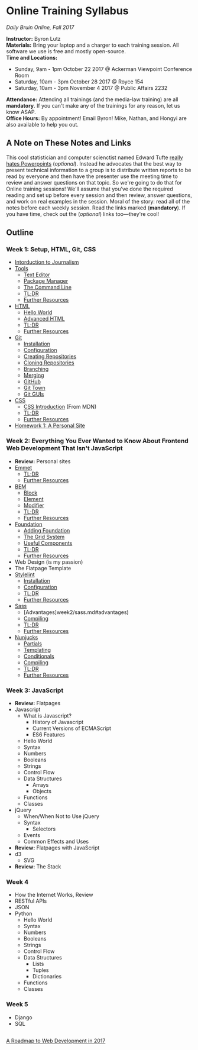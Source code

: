 # Online Training Syllabus

_Daily Bruin Online, Fall 2017_

**Instructor:** Byron Lutz  
**Materials:** Bring your laptop and a charger to each training session. All software we use is free and mostly open-source.     
**Time and Locations:** 
* Sunday, 9am - 1pm October 22 2017 @ Ackerman Viewpoint Conference Room
* Saturday, 10am - 3pm October 28 2017 @ Royce 154
* Saturday, 10am - 3pm November 4 2017 @ Public Affairs 2232

**Attendance:** Attending all trainings (and the media-law training) are all **mandatory**. If you can't make any of the trainings for any reason, let us know ASAP.  
**Office Hours:** By appointment! Email Byron! Mike, Nathan, and Hongyi are also available to help you out.  

## A Note on These Notes and Links
This cool statistician and computer scienctist named Edward Tufte [really hates Powerpoints](https://www.inf.ed.ac.uk/teaching/courses/pi/2016_2017/phil/tufte-powerpoint.pdf) (_optional_). Instead he advocates that the best way to present technical information to a group is to distribute written reports to be read by everyone and then have the presenter use the meeting time to review and answer questions on that topic. So we're going to do that for Online training sessions! We'll assume that you've done the required reading and set up before every session and then review, answer questions, and work on real examples in the session. Moral of the story: read all of the notes before each weekly session. Read the links marked (**mandatory**). If you have time, check out the (_optional_) links too—they're cool!

## Outline
### Week 1: Setup, HTML, Git, CSS
- [Intorduction to Journalism](week1/journalism.md)
- [Tools](week1/tools.md)
  - [Text Editor](week1/tools.md#text-editor)
  - [Package Manager](week1/tools.md#package-manager)
  - [The Command Line](week1/tools.md#the-command-line)
  - [TL;DR](week1/tools.md#tldr)
  - [Further Resources](week1/tools.md#further-resources)
- [HTML](week1/html.md)
  - [Hello World](week1/html.md#hello-world)
  - [Advanced HTML](week1/html.md#advanced-html)
  - [TL;DR](week1/html.md#tldr)
  - [Further Resources](week1/html.md#further-resources)
- [Git](week1/git.md)
  - [Installation](week1/git.md#installation)
  - [Configuration](week1/git.md#configuration)
  - [Creating Repositories](week1/git.md#creating-repositories)
  - [Cloning Repositories](week1/git.md#cloning-repositories)
  - [Branching](week1/git.md#branching)
  - [Merging](week1/git.md#merging)
  - [GitHub](week1/git.md#github)
  - [Git Town](week1/git.md#git-town)
  - [Git GUIs](week1/git.md#git-guis)
- [CSS](week1/css.md)
  - [CSS Introduction](https://developer.mozilla.org/en-US/docs/Learn/CSS/Introduction_to_CSS/) (From MDN)
  - [TL;DR](week1/css.md#tldr)
  - [Further Resources](week1/css.md#further-resources)
- [Homework 1: A Personal Site](week1/homework1.md)

### Week 2: Everything You Ever Wanted to Know About Frontend Web Development That Isn't JavaScript
- **Review:** Personal sites
- [Emmet](week2/emmet.md)
  - [TL;DR](week2/emmet.md#tldr)
  - [Further Resources](week2/emmet.md#further-resources)
- [BEM](week2/bem.md)
  - [Block](week2/bem.md#block)
  - [Element](week2/bem.md#element)
  - [Modifier](bem.md#modifier)
  - [TL;DR](week2/bem.md#tldr)
  - [Further Resources](week2/bem.md#further-resources)
- [Foundation](week2/foundation.md)
  - [Adding Foundation](week2/foundation.md#adding-foundation)
  - [The Grid System](week2/foundation.md#the-grid-system)
  - [Useful Components](week2/foundation.md#useful-components)
  - [TL;DR](week2/foundation.md#tldr)
  - [Further Resources](week2/foundation.md#further-resources)
- Web Design (is my passion)
- The Flatpage Template
- [Stylelint](week2/stylelint.md)
  - [Installation](week2/styelint.md#installation)
  - [Configuration](week2/styelint.md#configuration)
  - [TL;DR](week2/stylelint.md#tldr)
  - [Further Resources](week2/stylelint.md#further-resources)
- [Sass](week2/sass.md)
  - [Advantages]week2/sass.md#advantages)
  - [Compiling](week2/sass.md#compiling)
  - [TL;DR](week2/sass.md#tldr)
  - [Further Resources](week2/sass.md#further-resources)
- [Nunjucks](week2/nunjucks.md)
  - [Partials](week2/nunjucks.md#partials)
  - [Templating](week2/nunjucks.md#templating)
  - [Conditionals](week2/nunjucks.md#conditionals)
  - [Compiling](week2/nunjucks.md#compiling)
  - [TL;DR](week2/nunjucks.md#tldr)
  - [Further Resources](week2/nunjucks.md#further-resources)

### Week 3: JavaScript
- **Review:** Flatpages
- Javascript
  - What is Javascript?
    - History of Javascript
    - Current Versions of ECMAScript
    - ES6 Features
  - Hello World
  - Syntax
  - Numbers
  - Booleans
  - Strings
  - Control Flow
  - Data Structures
    - Arrays
    - Objects
  - Functions
  - Classes
- jQuery
  - When/When Not to Use jQuery
  - Syntax
    - Selectors
  - Events
  - Common Effects and Uses
- **Review:** Flatpages with JavaScript
- d3
  - SVG
- **Review:** The Stack

### Week 4
- How the Internet Works, Review
- RESTful APIs
- JSON
- Python
  - Hello World
  - Syntax
  - Numbers
  - Booleans
  - Strings
  - Control Flow
  - Data Structures
    - Lists
    - Tuples
    - Dictionaries
  - Functions
  - Classes

### Week 5
- Django
- SQL

## 
 [A Roadmap to Web Development in 2017](https://github.com/kamranahmedse/developer-roadmap)
